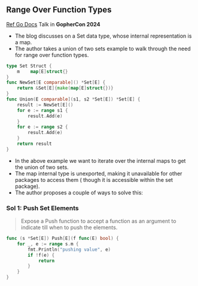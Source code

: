 ## Range Over Function Types

[Ref Go Docs](https://go.dev/blog/range-functions)
Talk in **GopherCon 2024**

* The blog discusses on a Set data type, whose internal representation is a map.
* The author takes a union of two sets example to walk through the need for range over function
  types.

``` go
type Set Struct {
    m    map[E]struct{}
}
func NewSet[E comparable]() *Set[E] {
    return &Set[E]{make(map[E]struct{})}
}
func Union(E comparable](s1, s2 *Set[E]) *Set[E] {
    result := NewSet[E]()
    for e := range s1 {
        result.Add(e)
    }
    for e := range s2 {
        result.Add(e)
    }
    return result
}
```

* In the above example we want to iterate over the internal maps to get the union of two sets.
* The map internal type is unexported, making it unavailable for other packages to access them (
  though it is accessible within the set package).
* The author proposes a couple of ways to solve this:

### Sol 1: Push Set Elements

> Expose a Push function to accept a function as an argument to indicate till when to push the
> elements.

``` go
func (s *Set[E]) Push[E](f func(E) bool) {
    for _, e := range s.m {
        fmt.Println("pushing value", e)
        if !f(e) {
            return
        }
    } 
}
```